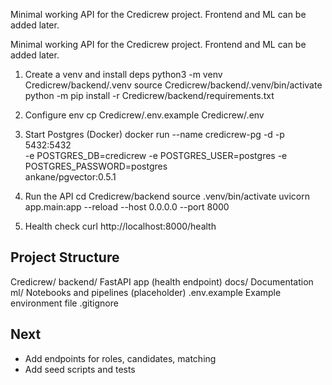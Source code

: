 Minimal working API for the Credicrew project. Frontend and ML can be added later.

Minimal working API for the Credicrew project. Frontend and ML can be added later.

1) Create a venv and install deps
   python3 -m venv Credicrew/backend/.venv
   source Credicrew/backend/.venv/bin/activate
   python -m pip install -r Credicrew/backend/requirements.txt

2) Configure env
   cp Credicrew/.env.example Credicrew/.env

3) Start Postgres (Docker)
   docker run --name credicrew-pg -d -p 5432:5432 \
     -e POSTGRES_DB=credicrew -e POSTGRES_USER=postgres -e POSTGRES_PASSWORD=postgres \
     ankane/pgvector:0.5.1

4) Run the API
   cd Credicrew/backend
   source .venv/bin/activate
   uvicorn app.main:app --reload --host 0.0.0.0 --port 8000

5) Health check
   curl http://localhost:8000/health


## Project Structure

Credicrew/
  backend/        FastAPI app (health endpoint)
  docs/           Documentation
  ml/             Notebooks and pipelines (placeholder)
  .env.example    Example environment file
  .gitignore

## Next
- Add endpoints for roles, candidates, matching
- Add seed scripts and tests

